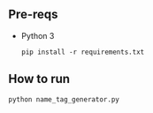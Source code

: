 ## Pre-reqs
- Python 3
  ```
  pip install -r requirements.txt
  ```

## How to run
```
python name_tag_generator.py
```
